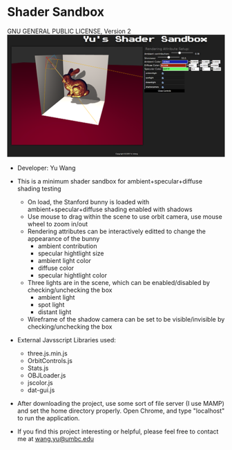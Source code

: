 # Shader Sandbox
GNU GENERAL PUBLIC LICENSE, Version 2
![alt tag](icon.png)
* Developer: Yu Wang

* This is a minimum shader sandbox for ambient+specular+diffuse shading testing
  - On load, the Stanford bunny is loaded with ambient+specular+diffuse shading enabled with shadows
  - Use mouse to drag within the scene to use orbit camera, use mouse wheel to zoom in/out
  - Rendering attributes can be interactively editted to change the appearance of the bunny
    + ambient contribution
    + specular hightlight size
    + ambient light color
    + diffuse color
    + specular hightlight color
  - Three lights are in the scene, which can be enabled/disabled by checking/unchecking the box
    + ambient light
    + spot light
    + distant light
  - Wireframe of the shadow camera can be set to be visible/invisible by checking/unchecking the box
* External Javsscript Libraries used:
  - three.js.min.js
  - OrbitControls.js
  - Stats.js
  - OBJLoader.js
  - jscolor.js
  - dat-gui.js

* After downloading the project, use some sort of file server (I use MAMP) and set the home directory properly. Open Chrome, and type "localhost" to run the application.

* If you find this project interesting or helpful, please feel free to contact me at wang.yu@umbc.edu
